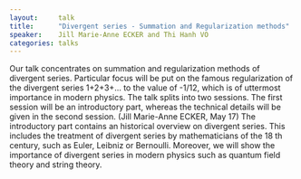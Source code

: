 ```yaml
---
layout:     talk
title:      "Divergent series - Summation and Regularization methods"
speaker:    Jill Marie-Anne ECKER and Thi Hanh VO
categories: talks
---
```

Our talk concentrates on summation and regularization methods of divergent series. Particular focus will be put on the famous regularization of the divergent series 1+2+3+... to the value of -1/12, which is of uttermost importance in modern physics. The talk splits into two sessions. The first session will be an introductory part, whereas the technical details will be given in the second session.
(Jill Marie-Anne ECKER, May 17) The introductory part contains an historical overview on divergent series. This includes the treatment of divergent series by mathematicians of the 18 th century, such as Euler, Leibniz or Bernoulli. Moreover, we will show the importance of divergent series in modern physics such as quantum field theory and string theory.
